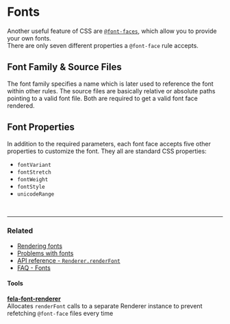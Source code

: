 # Fonts

Another useful feature of CSS are [`@font-faces`](https://developer.mozilla.org/de/docs/Web/CSS/@font-face), which allow you to provide your own fonts.<br>
There are only seven different properties a `@font-face` rule accepts.

## Font Family & Source Files
The font family specifies a name which is later used to reference the font within other rules. The source files are basically relative or absolute paths pointing to a valid font file. Both are required to get a valid font face rendered.

## Font Properties
In addition to the required parameters, each font face accepts five other properties to customize the font. They all are standard CSS properties:

* `fontVariant`
* `fontStretch`
* `fontWeight`
* `fontStyle`
* `unicodeRange`

<br>

---

### Related
* [Rendering fonts](Renderer.md#renderfont)
* [Problems with fonts](../Troubleshooting.md#1-rendering-fonts)
* [API reference - `Renderer.renderFont` ](../api/Renderer.md#renderfontfamily-files-properties)
* [FAQ - Fonts](../FAQ.md#fonts)

#### Tools
**[fela-font-renderer](https://github.com/rofrischmann/fela/tree/master/packages/fela-font-renderer)**<br>
Allocates `renderFont` calls to a separate Renderer instance to prevent refetching `@font-face` files every time

